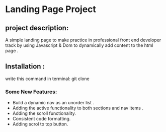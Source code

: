# Landing Page Project

## project description: 
A simple landing page to make practice in professional front end developer track by using Javascript & Dom to dynamically add content to the html page .

## Installation :
write this command in terminal: git clone  

### Some New Features: 
* Build a dynamic nav as an unorder list .
* Adding the active functionality to both sections and nav items .
* Adding the scroll functionality.
* Consistent code formatting.
* Adding scrol to top button.
